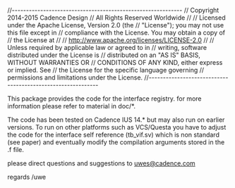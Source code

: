 //------------------------------------------------------------
//   Copyright 2014-2015 Cadence Design
//   All Rights Reserved Worldwide
//
//   Licensed under the Apache License, Version 2.0 (the
//   "License"); you may not use this file except in
//   compliance with the License.  You may obtain a copy of
//   the License at
//
//       http://www.apache.org/licenses/LICENSE-2.0
//
//   Unless required by applicable law or agreed to in
//   writing, software distributed under the License is
//   distributed on an "AS IS" BASIS, WITHOUT WARRANTIES OR
//   CONDITIONS OF ANY KIND, either express or implied.  See
//   the License for the specific language governing
//   permissions and limitations under the License.
//------------------------------------------------------------

This package provides the code for the interface registry. for more information please 
refer to material in doc/*.

The code has been tested on Cadence IUS 14.* but may also run on earlier versions. To run on other platforms such as VCS/Questa you have to adjust the code for the interface self reference (tb_vif.sv) which is non standard (see paper) and eventually modify the compilation arguments stored in the  .f file.

please direct questions and suggestions to uwes@cadence.com

regards
/uwe


